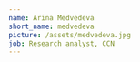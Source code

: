 ```yaml
---
name: Arina Medvedeva
short_name: medvedeva
picture: /assets/medvedeva.jpg
job: Research analyst, CCN
---
```

